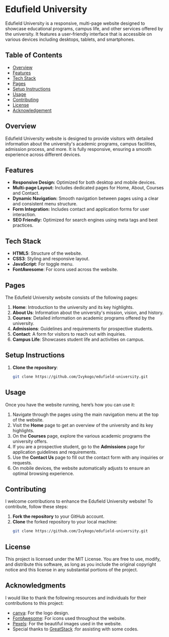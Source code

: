 # Edufield University

Edufield University is a responsive, multi-page website designed to showcase educational programs, campus life, and other services offered by the university. It features a user-friendly interface that is accessible on various devices including desktops, tablets, and smartphones.

## Table of Contents

- [Overview](#overview)
- [Features](#features)
- [Tech Stack](#tech-stack)
- [Pages](#pages)
- [Setup Instructions](#setup-instructions)
- [Usage](#usage)
- [Contributing](#contributing)
- [License](#license)
- [Acknowledgement](#acknowledgement)

## Overview

Edufield University website is designed to provide visitors with detailed information about the university's academic programs, campus facilities, admission process, and more. It is fully responsive, ensuring a smooth experience across different devices.

## Features

- **Responsive Design:** Optimized for both desktop and mobile devices.
- **Multi-page Layout:** Includes dedicated pages for Home, About, Courses and Contact.
- **Dynamic Navigation:** Smooth navigation between pages using a clear and consistent menu structure.
- **Form Integration:** Includes contact and application forms for user interaction.
- **SEO Friendly:** Optimized for search engines using meta tags and best practices.

## Tech Stack

- **HTML5**: Structure of the website.
- **CSS3**: Styling and responsive layout.
- **JavaScript**: For toggle menu.
- **FontAwesome**: For icons used across the website.

## Pages

The Edufield University website consists of the following pages:

1. **Home**: Introduction to the university and its key highlights.
2. **About Us**: Information about the university's mission, vision, and history.
3. **Courses**: Detailed information on academic programs offered by the university.
4. **Admissions**: Guidelines and requirements for prospective students.
5. **Contact**: A form for visitors to reach out with inquiries.
6. **Campus Life**: Showcases student life and activities on campus.

## Setup Instructions

1. **Clone the repository**:
   ```bash
   git clone https://github.com/Ivykogo/edufield-university.git

## Usage

Once you have the website running, here’s how you can use it:

1. Navigate through the pages using the main navigation menu at the top of the website.
2. Visit the **Home** page to get an overview of the university and its key highlights.
3. On the **Courses** page, explore the various academic programs the university offers.
4. If you are a prospective student, go to the **Admissions** page for application guidelines and requirements.
5. Use the **Contact Us** page to fill out the contact form with any inquiries or requests.
6. On mobile devices, the website automatically adjusts to ensure an optimal browsing experience.

## Contributing

I welcome contributions to enhance the Edufield University website! To contribute, follow these steps:

1. **Fork the repository** to your GitHub account.
2. **Clone** the forked repository to your local machine:
   ```bash
   git clone https://github.com/Ivykogo/edufield-university.git

## License

This project is licensed under the MIT License. You are free to use, modify, and distribute this software, as long as you include the original copyright notice and this license in any substantial portions of the project.

## Acknowledgments

I would like to thank the following resources and individuals for their contributions to this project:

- [canva](https://www.canva.com/design/): For the logo design.
- [FontAwesome](https://fontawesome.com/): For icons used throughout the website.
- [Pexels](https://pexels.com/): For the beautiful images used in the website.
- Special thanks to [GreatStack](https://youtu.be/oYRda7UtuhA?si=djwyHhlnoBd6q9UF) :for assisting with some codes.
